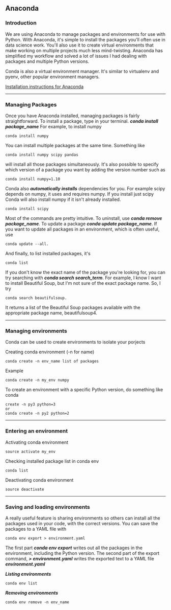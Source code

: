 ## Anaconda

### Introduction
We are using Anaconda to manage packages and environments for use with Python. With Anaconda, it's simple to install the
packages you'll often use in data science work. You'll also use it to create virtual environments that make working on
multiple projects much less mind-twisting. Anaconda has simplified my workflow and solved a lot of issues I had dealing 
with packages and multiple Python versions.


Conda is also a virtual environment manager. It's similar to virtualenv and pyenv, other popular environment managers.

[Installation instructions for Anaconda](https://www.continuum.io/downloads)

***
### Managing Packages
Once you have Anaconda installed, managing packages is fairly straightforward. To install a package, 
type in your terminal. 
***conda install package_name***
For example, to install numpy 
```
conda install numpy
```
You can install multiple packages at the same time. Something like 
```
conda install numpy scipy pandas
``` 
will install all those packages simultaneously. 
It's also possible to specify which version of a package you want by adding the version number such as 
```
conda install numpy=1.10
```

Conda also ___automatically installs___ dependencies for you. For example scipy depends on numpy, it uses and requires 
numpy. If you install just scipy Conda will also install numpy if it isn't already installed. 
```
conda install scipy
``` 


Most of the commands are pretty intuitive. To uninstall, use ***conda remove package_name***. 
To update a package ***conda update package_name***. If you want to update all packages in an environment, 
which is often useful, use 
```
conda update --all.
```
And finally, to list installed packages, it's 
```
conda list
```

If you don't know the exact name of the package you're looking for, you can try searching with 
***conda search search_term***. For example, I know I want to install Beautiful Soup, but I'm not 
sure of the exact package name. So, I try 
```
conda search beautifulsoup.
```
It returns a list of the Beautiful Soup packages available with the appropriate package name, beautifulsoup4.

***

### Managing environments
Conda can be used to create environments to isolate your porjects


Creating conda environment  (-n for name)
```
conda create -n env_name list of packages
```

Example
```
conda create -n my_env numpy
```

 
To create an environment with a specific Python version, do something like conda 
```
create -n py3 python=3 
or 
conda create -n py2 python=2
```


***
### Entering an environment

Activating conda environment
```
source activate my_env
```
Checking installed package list in conda env
```
conda list
```

Deactivating conda environment
```
source deactivate
 ```
 
***
### Saving and loading environments

A really useful feature is sharing environments so others can install all the packages used in your code, with the 
correct versions. You can save the packages to a YAML file with 
```
conda env export > environment.yaml
```

The first part ***conda env export*** writes out all the packages in the environment, including the Python version.
The second part of the export command, ***> environment.yaml*** writes the exported text to a 
YAML file ***environment.yaml***


***Listing environments***
```
conda env list
```

***Removing environments***
```
conda env remove -n env_name
```
